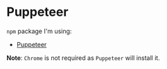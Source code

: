 # Puppeteer

`npm` package I'm using:

- [Puppeteer][npm-puppeteer]

**Note**: `Chrome` is not required as `Puppeteer` will install it.

[npm-puppeteer]: https://www.npmjs.com/package/puppeteer
